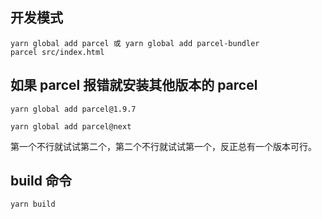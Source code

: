 ## 开发模式

```
yarn global add parcel 或 yarn global add parcel-bundler
parcel src/index.html
```

## 如果 parcel 报错就安装其他版本的 parcel

```
yarn global add parcel@1.9.7
```
```
yarn global add parcel@next
```

第一个不行就试试第二个，第二个不行就试试第一个，反正总有一个版本可行。

## build 命令

```
yarn build
```
